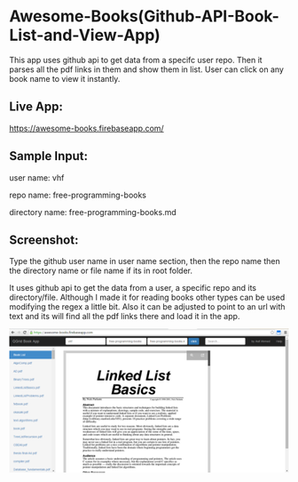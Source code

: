 # Awesome-Books(Github-API-Book-List-and-View-App)
This app uses github api to get data from a specifc user repo. Then it parses all the pdf links in them and show them in list. User can click on any book name to view it instantly.


## Live App:
https://awesome-books.firebaseapp.com/

## Sample Input:
user name: vhf

repo name: free-programming-books

directory name: free-programming-books.md

## Screenshot:
Type the github user name in user name section, then the repo name then the directory name or file name if its in root folder.

It uses github api to get the data from a user, a specific repo and its directory/file. Although I made it for reading books other types can be used modifying the regex a little bit. Also it can be adjusted to point to an url with text and its will find all the pdf links there and load it in the app. 

![alt text](screenshots/screen.png "screenshot")
